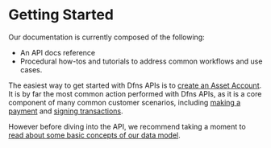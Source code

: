 # Getting Started

Our documentation is currently composed of the following:

* An API docs reference
* Procedural how-tos and tutorials to address common workflows and use cases.

The easiest way to get started with Dfns APIs is to [create an Asset Account](../api-docs/assets/CreateAssetAccount.md).  It is by far the most common action performed with Dfns APIs, as it is a core component of many common customer scenarios, including [making a payment](../use-cases/Payments/) and [signing transactions](../api-docs/public-keys/CreateSignature.md).



However before diving into the API, we recommend taking a moment to [read about some basic concepts of our data model](DataModelConcepts.md).&#x20;
